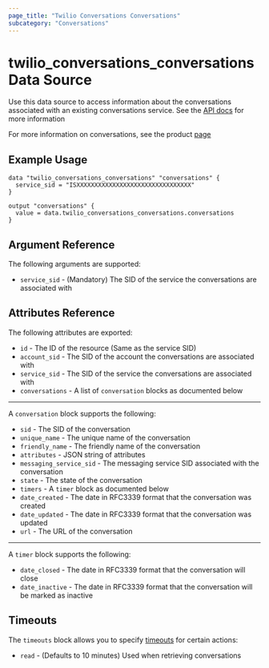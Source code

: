 ```yaml
---
page_title: "Twilio Conversations Conversations"
subcategory: "Conversations"
---
```


# twilio_conversations_conversations Data Source

Use this data source to access information about the conversations associated with an existing conversations service. See the [API docs](https://www.twilio.com/docs/conversations/api/conversation-resource) for more information

For more information on conversations, see the product [page](https://www.twilio.com/conversations)

## Example Usage

```hcl
data "twilio_conversations_conversations" "conversations" {
  service_sid = "ISXXXXXXXXXXXXXXXXXXXXXXXXXXXXXXXX"
}

output "conversations" {
  value = data.twilio_conversations_conversations.conversations
}
```

## Argument Reference

The following arguments are supported:

- `service_sid` - (Mandatory) The SID of the service the conversations are associated with

## Attributes Reference

The following attributes are exported:

- `id` - The ID of the resource (Same as the service SID)
- `account_sid` - The SID of the account the conversations are associated with
- `service_sid` - The SID of the service the conversations are associated with
- `conversations` - A list of `conversation` blocks as documented below

---

A `conversation` block supports the following:

- `sid` - The SID of the conversation
- `unique_name` - The unique name of the conversation
- `friendly_name` - The friendly name of the conversation
- `attributes` - JSON string of attributes
- `messaging_service_sid` - The messaging service SID associated with the conversation
- `state` - The state of the conversation
- `timers` - A `timer` block as documented below
- `date_created` - The date in RFC3339 format that the conversation was created
- `date_updated` - The date in RFC3339 format that the conversation was updated
- `url` - The URL of the conversation

---

A `timer` block supports the following:

- `date_closed` - The date in RFC3339 format that the conversation will close
- `date_inactive` - The date in RFC3339 format that the conversation will be marked as inactive

## Timeouts

The `timeouts` block allows you to specify [timeouts](https://www.terraform.io/docs/configuration/resources.html#timeouts) for certain actions:

- `read` - (Defaults to 10 minutes) Used when retrieving conversations
